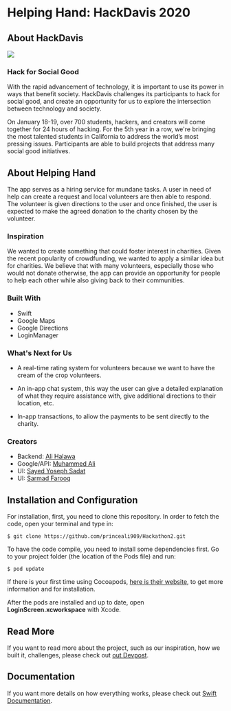 # Helping Hand: HackDavis 2020

## About HackDavis

<img src="/Users/YosephSadat/Documents/HackDavis2020/HackDavisLogo.png" >

### Hack for Social Good

With the rapid advancement of technology, it is important to use its power in ways that benefit society. HackDavis challenges its participants to hack for social good, and create an opportunity for us to explore the intersection between technology and society.

On January 18-19, over 700 students, hackers, and creators will come together for 24 hours of hacking. For the 5th year in a row, we're bringing the most talented students in California to address the world’s most pressing issues. Participants are able to build projects that address many social good initiatives.

## About Helping Hand

The app serves as a hiring service for mundane tasks. A user in need of help can create a request and local volunteers are then able to respond. The volunteer is given directions to the user and once finished, the user is expected to make the agreed donation to the charity chosen by the volunteer.

### Inspiration

We wanted to create something that could foster interest in charities. Given the recent popularity of crowdfunding, we wanted to apply a similar idea but for charities. We believe that with many volunteers, especially those who would not donate otherwise, the app can provide an opportunity for people to help each other while also giving back to their communities.

### Built With

- Swift 
- Google Maps 
- Google Directions
- LoginManager

### What's Next for Us

- A real-time rating system for volunteers because we want to have the cream of the crop volunteers. 

- An in-app chat system, this way the user can give a detailed explanation of what they require assistance with, give additional directions to their location, etc.

- In-app transactions, to allow the payments to be sent directly to the charity.

### Creators

- Backend: <a href="https://github.com/princeali909">Ali Halawa</a>
- Google/API: <a href="https://github.com/muhammedali360">Muhammed Ali</a>
- UI: <a href= "https://github.com/sysadat">Sayed Yoseph Sadat</a>
- UI: <a href="https://github.com/sarmadf">Sarmad Farooq</a>
## Installation and Configuration

For installation, first, you need to clone this repository. In order to fetch the code, open your terminal and type in:

```
$ git clone https://github.com/princeali909/Hackathon2.git

```

To have the code compile, you need to install some dependencies first. Go to your project folder (the location of the Pods file) and run:

```
$ pod update
```

If there is your first time using Cocoapods, <a href="https://guides.cocoapods.org/using/getting-started.html">here is their website</a>, to get more information and for installation.

After the pods are installed and up to date, open <b>LoginScreen.xcworkspace</b> with Xcode.

## Read More 

If you want to read more about the project, such as our inspiration, how we built it, challenges, please check out <a href="https://devpost.com/software/helping-hand-stgbry">out Devpost</a>.

## Documentation

If you want more details on how everything works, please check out <a href = "https://developer.apple.com/documentation/swift">Swift Documentation</a>.
